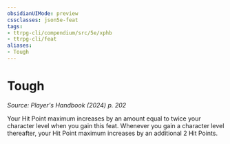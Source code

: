 ```yaml
---
obsidianUIMode: preview
cssclasses: json5e-feat
tags:
- ttrpg-cli/compendium/src/5e/xphb
- ttrpg-cli/feat
aliases:
- Tough
---
```

# Tough
*Source: Player's Handbook (2024) p. 202*  

Your Hit Point maximum increases by an amount equal to twice your character level when you gain this feat. Whenever you gain a character level thereafter, your Hit Point maximum increases by an additional 2 Hit Points.